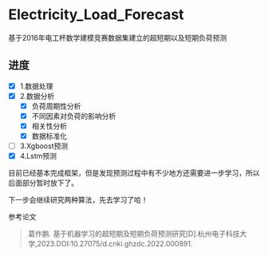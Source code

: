 # Electricity_Load_Forecast
基于2016年电工杯数学建模竞赛数据集建立的超短期以及短期负荷预测

## 进度
- [x] 1.数据处理
- [x] 2.数据分析
  - [x] 负荷周期性分析
  - [x] 不同因素对负荷的影响分析
  - [x] 相关性分析
  - [x] 数据标准化
- [ ] 3.Xgboost预测
- [x] 4.Lstm预测

目前已经基本完成框架，但是发现预测过程中有不少地方还需要进一步学习，所以后面部分暂时放下了。

下一步会继续研究两种算法，先去学习了哈！

参考论文
>葛作鹏. 基于机器学习的超短期及短期负荷预测研究[D].杭州电子科技大学,2023.DOI:10.27075/d.cnki.ghzdc.2022.000891.